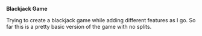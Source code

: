 **Blackjack Game**

Trying to create a blackjack game while adding different features as I go. So far this is a pretty basic version of the game with no splits.
